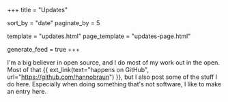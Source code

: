 +++
title = "Updates"

sort_by     = "date"
paginate_by = 5

template      = "updates.html"
page_template = "updates-page.html"

generate_feed = true
+++

I'm a big believer in open source, and I do most of my work out in the open. Most of that {{ ext_link(text="happens on GitHub", url="https://github.com/hannobraun") }}, but I also post some of the stuff I do here. Especially when doing something that's not software, I like to make an entry here.
